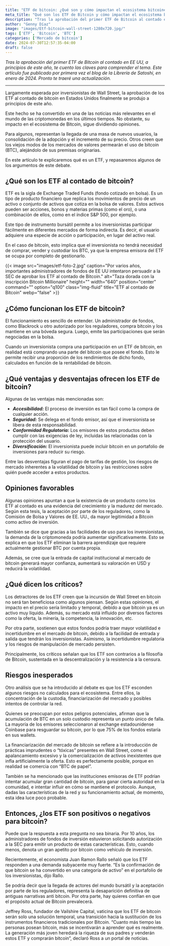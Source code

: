```yaml
---
title: "ETF de bitcoin: ¿Qué son y cómo impactan el ecosistema bitcoiner?"
meta_title: "Qué son los ETF de Bitcoin y cómo impactan el ecosistema bitcoiner | Proyecto Bitcoin"
description: "Tras la aprobación del primer ETF de Bitcoin al contado en EE UU, te cuento las claves para comprender el tema."
author: "Genny Díaz"
image: "images/Etf-bitcoin-wall-street-1280x720.jpg/"
tags: ['ETF', 'Bitcoin', 'BTC']
categories: ['Mercado de bitcoin']
date: 2024-07-30T12:57:35-04:00
draft: false
---
```


*Tras la aprobación del primer ETF de Bitcoin al contado en EE UU, a principios de este año, te cuento las claves para comprender el tema. Este artículo fue publicado por primera vez el blog de la Librería de Satoshi, en enero de 2024. Pronto te traeré una actualización.*

<hr>

Largamente esperada por inversionistas de Wall Street, la aprobación de los ETF al contado de bitcoin en Estados Unidos finalmente se produjo a principios de este año.

Este hecho se ha convertido en una de las noticias más relevantes en el mundo de las criptomonedas en los últimos tiempos. No obstante, su impacto en el ecosistema de Bitcoin, sigue dividiendo opiniones.

Para algunos, representan la llegada de una masa de nuevos usuarios, la consolidación de la adopción y el incremento de su precio. Otros creen que los viejos modos de los mercados de valores permearán el uso de bitcoin (BTC), alejándolo de sus premisas originarias.

En este artículo te explicaremos qué es un ETF, y repasaremos algunos de los argumentos de este debate.

## ¿Qué son los ETF al contado de bitcoin?

ETF es la sigla de Exchange Traded Funds (fondo cotizado en bolsa). Es un tipo de producto financiero que replica los movimientos de precio de un activo o conjunto de activos que cotiza en la bolsa de valores. Estos activos pueden ser acciones, bonos y materias primas (como el oro), o una combinación de ellos, como en el índice S&P 500, por ejemplo.

Este tipo de instrumento bursátil permite a los inversionistas participar fácilmente en diferentes mercados de forma indirecta. Es decir, el usuario adquiere una especie de acción o participación, en lugar del activo real.

En el caso de bitcoin, esto implica que el inversionista no tendrá necesidad de comprar, vender y custodiar los BTC, ya que la empresa emisora del ETF se ocupa por completo de gestionarlo.

{{< image src="images/etf-foto-2.jpg" caption="Por varios años, importantes administradores de fondos de EE UU intentaron persuadir a la SEC de aprobar los ETF al contado de Bitcoin." alt="Taza dorada con la inscripción Bitcoin Millionaire" height="" width="640" position="center" command="" option="q100" class="img-fluid" title="ETF al contado de Bitcoin"  webp="false" >}}

## ¿Cómo funcionan los ETF de bitcoin?

El funcionamiento es sencillo de entender. Un administrador de fondos, como Blackrock u otro autorizado por los reguladores, compra bitcoin y los mantiene en una bóveda segura. Luego, emite las participaciones que serán negociadas en la bolsa.

Cuando un inversionista compra una participación en un ETF de bitcoin, en realidad está comprando una parte del bitcoin que posee el fondo. Esto le permite recibir una proporción de los rendimientos de dicho fondo, calculados en función de la rentabilidad de bitcoin.

## ¿Qué ventajas y desventajas ofrecen los ETF de bitcoin?

Algunas de las ventajas más mencionadas son:

- ***Accesibilidad:*** El proceso de inversión es tan fácil como la compra de cualquier acción.
- ***Seguridad:*** Se delega en el fondo emisor, así que el inversionista se libera de esta responsabilidad.
- ***Conformidad Regulatoria:*** Los emisores de estos productos deben cumplir con las exigencias de ley, incluidas las relacionadas con la protección del usuario.
- ***Diversificación:*** El inversionista puede incluir bitcoin en un portafolio de inversiones para reducir su riesgo.

Entre las desventajas figuran el pago de tarifas de gestión, los riesgos de mercado inherentes a la volatilidad de bitcoin y las restricciones sobre quién puede acceder a estos productos.

## Opiniones favorables

Algunas opiniones apuntan a que la existencia de un producto como los ETF al contado es una evidencia del crecimiento y la madurez del mercado. Según esta tesis, la aceptación por parte de los reguladores, como la Comisión de Bolsa y Valores de EE. UU., da mayor legitimidad a Bitcoin como activo de inversión.

También se dice que gracias a las facilidades de uso para los inversionistas, la demanda de la criptomoneda podría aumentar significativamente. Esto se explica en que los ETF eliminan la barrera aprendizaje que requiere actualmente gestionar BTC por cuenta propia.

Además, se cree que la entrada de capital institucional al mercado de bitcoin generará mayor confianza, aumentará su valoración en USD y reducirá la volatilidad.

## ¿Qué dicen los críticos?

Los detractores de los ETF creen que la incursión de Wall Street en bitcoin no será tan beneficiosa como algunos piensan. Según estas opiniones, el impacto en el precio sería limitado y temporal, debido a que bitcoin ya es un activo muy líquido. Además, su mercado está influido por diversos factores como la oferta, la minería, la competencia, la innovación, etc.

Por otra parte, sostienen que estos fondos podría traer mayor volatilidad e incertidumbre en el mercado de bitcoin, debido a la facilidad de entrada y salida que tendrán los inversionistas. Asimismo, la incertidumbre regulatoria y los riesgos de manipulación de mercado persisten.  

Principalmente, los críticos señalan que los ETF son contrarios a la filosofía de Bitcoin, sustentada en la descentralización y la resistencia a la censura.

## Riesgos inesperados

Otro análisis que se ha introducido al debate es que los ETF esconden algunos riesgos no calculados para el ecosistema. Entre ellos, la concentración de la custodia, financiarización del mercado y posibles intentos de controlar la red.

Quienes se preocupan por estos peligros potenciales, afirman que la acumulación de BTC en un solo custodio representa un punto único de falla. La mayoría de los emisores seleccionaron al exchange estadounidense Coinbase para resguardar su bitcoin, por lo que 75% de los fondos estaría en sus wallets.

La financiarización del mercado de bitcoin se refiere a la introducción de prácticas imprudentes o  “tóxicas” presentes en Wall Street, como el apalancamiento excesivo y la comercialización de activos inexistentes que infla artificialmente la oferta. Esto es perfectamente posible, porque en realidad se comercia con “BTC de papel”.

También se ha mencionado que las instituciones emisoras de ETF podrían intentar acumular gran cantidad de bitcoin, para ganar cierta autoridad en la comunidad, e intentar influir en cómo se mantiene el protocolo. Aunque, dadas las características de la red y su funcionamiento actual, de momento, esta idea luce poco probable.

## Entonces, ¿los ETF son positivos o negativos para bitcoin?

Puede que la respuesta a esta pregunta no sea binaria. Por 10 años, los administradores de fondos de inversión estuvieron solicitando autorización a la SEC para emitir un producto de estas características. Esto, cuando menos, denota un gran apetito por bitcoin como vehículo de inversión.

Recientemente, el economista Juan Ramon Rallo señaló que los ETF responden a una demanda subyacente muy fuerte. “Es la confirmación de que bitcoin se ha convertido en una categoría de activo” en el portafolio de los inversionistas, dijo Rallo.

Se podría decir que la llegada de actores del mundo bursátil y la aceptación por parte de los reguladores, representa la desaparición definitiva de antiguas narrativas anti bitcoin. Por otra parte, hay quieres confían en que el propósito actual de Bitcoin prevalecerá.

Jeffrey Ross, fundador de Vailshire Capital, vaticina que los ETF de bitcoin serán solo una solución temporal, una transición hacia la sustitución de los instrumentos financieros tradicionales por Bitcoin. “Cuanto más tiempo las personas posean bitcoin, más se incentivarán a aprender qué es realmente. La generación más joven heredará la riqueza de sus padres y venderán estos ETF y comprarán bitcoin”, declaró Ross a un portal de noticias.
